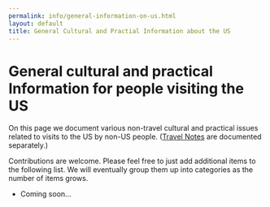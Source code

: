 ```yaml
---
permalink: info/general-information-on-us.html
layout: default
title: General Cultural and Practial Information about the US
---
```


# General cultural and practical Information for people visiting the US

On this page we document various non-travel cultural and practical issues 
related to visits to the US by non-US people. ([Travel Notes](/info/general-travel-to-us.html) are documented separately.)

Contributions are welcome. Please feel free to just add additional items
to the following list. We will eventually group them up into categories
as the number of items grows.

  * Coming soon...

